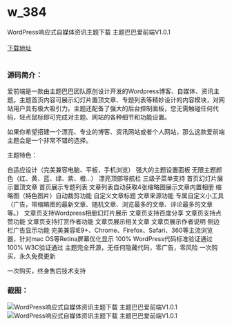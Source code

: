 # w_384
WordPress响应式自媒体资讯主题下载 主题巴巴爱前端V1.0.1
<br/></br>
[下载地址](https://www.uuid2.com/384.html "下载地址")
<br/></br>
<h3>源码简介：</h3>
<p>爱前端是一款由主题巴巴团队原创设计开发的Wordpress博客、自媒体、资讯主题。主题首页内容可展示幻灯片置顶文章、专题列表等精妙设计的内容模块，对网站用户具有极大吸引力。主题还配备了强大的后台控制面板，您无需触碰任何代码，轻点鼠标即可完成对主题、网站的各种细节和功能设置。

如果你希望搭建一个漂亮、专业的博客、资讯网站或者个人网站，那么这款爱前端主题会是一个非常不错的选择。<p>
<p>主题特色：<p>
<p>      自适应设计（完美兼容电脑、平板，手机浏览）
    强大的主题设置面板
    无限主题颜色（红、黄、蓝、绿、紫、橙…）
    漂亮顶部导航栏
    三级子菜单支持
    首页幻灯片展示置顶文章
    首页展示专题列表
    文章列表自动获取4张缩略图展示文章内置相册
    缩略图（特色图片）自动裁剪功能
    自定义文章标题
    文章来源功能
    专属自定义小工具（广告，带缩略图的最新文章、随机文章、浏览最多的文章、评论最多的文章等。）
    文章页支持Wordpress相册幻灯片展示
    文章页支持百度分享
    文章页支持点赞功能
    文章页支持打赏作者功能
    文章页展示相关文章
    文章页展示作者说明
    侧边栏广告显示功能
    完美兼容IE9+、Chrome、Firefox、Safari、360等主流浏览器，针对mac OS等Retina屏幕优化显示
    100% WordPress代码标准验证通过
    100% W3C验证通过
    主题完全开源，无任何隐藏代码，零广告，零风险
    一次购买，永久免费更新<p>
<p>      一次购买，终身售后技术支持<p>
<h3>截图：</h3>
<img src="https://www.uuid2.com/wp-content/uploads/img/202105/86831dd410.jpg" alt="WordPress响应式自媒体资讯主题下载 主题巴巴爱前端V1.0.1"><img src="https://www.uuid2.com/wp-content/uploads/img/202105/86831dd770.jpg" alt="WordPress响应式自媒体资讯主题下载 主题巴巴爱前端V1.0.1">
